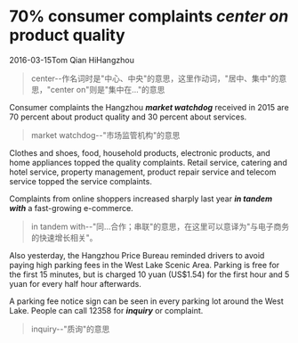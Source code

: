 # 70% consumer complaints _**center on**_ product quality
2016-03-15Tom Qian HiHangzhou
>center--作名词时是"中心、中央"的意思，这里作动词，"居中、集中"的意思，"center on"则是"集中在..."的意思  

Consumer complaints the Hangzhou _**market watchdog**_ received in 2015 are 70 percent about product quality and 30 percent about services.
>market watchdog--"市场监管机构"的意思   

Clothes and shoes, food, household products, electronic products, and home appliances topped the quality complaints. Retail service, catering and hotel service, property management, product repair service and telecom service topped the service complaints.

Complaints from online shoppers increased sharply last year _**in tandem with**_ a fast-growing e-commerce.
>in tandem with--"同...合作；串联"的意思，在这里可以意译为"与电子商务的快速增长相关"。  

Also yesterday, the Hangzhou Price Bureau reminded drivers to avoid paying high parking fees in the West Lake Scenic Area. Parking is free for the first 15 minutes, but is charged 10 yuan (US$1.54) for the first hour and 5 yuan for every half hour afterwards.

A parking fee notice sign can be seen in every parking lot around the West Lake. People can call 12358 for _**inquiry**_ or complaint.
>inquiry--"质询"的意思   
